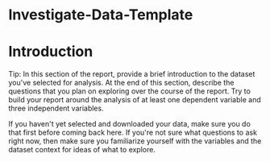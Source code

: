# Investigate-Data-Template
# Introduction
Tip: In this section of the report, provide a brief introduction to the dataset you've selected for analysis. At the end of this section, describe the questions that you plan on exploring over the course of the report. Try to build your report around the analysis of at least one dependent variable and three independent variables.

If you haven't yet selected and downloaded your data, make sure you do that first before coming back here. If you're not sure what questions to ask right now, then make sure you familiarize yourself with the variables and the dataset context for ideas of what to explore.
